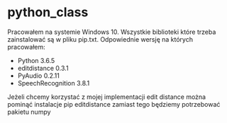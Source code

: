 # python_class
Pracowałem na systemie Windows 10. Wszystkie biblioteki które trzeba zainstalować są w pliku pip.txt. Odpowiednie wersję na których pracowałem:
- Python            3.6.5
- editdistance      0.3.1
- PyAudio           0.2.11
- SpeechRecognition 3.8.1

Jeżeli chcemy korzystać z mojej implementacji edit distance można pominąć instalacje pip editdistance zamiast tego będziemy potrzebować pakietu numpy


